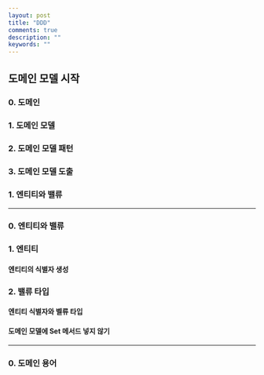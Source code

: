```yaml
---
layout: post
title: "DDD"
comments: true
description: ""
keywords: ""
---
```



## 도메인 모델 시작


### 0. 도메인

### 1. 도메인 모델

### 2. 도메인 모델 패턴

### 3. 도메인 모델 도출

### 1. 엔티티와 밸류

---

### 0. 엔티티와 밸류

### 1. 엔티티

#### 엔티티의 식별자 생성

### 2. 밸류 타입

#### 엔티티 식별자와 벨류 타입

#### 도메인 모델에 Set 메서드 넣지 않기


---

### 0. 도메인 용어
